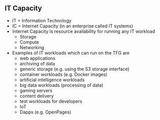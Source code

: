 ## IT Capacity

- IT = Information Technology
- IC = Internet Capacity (in an enterprise called IT systems)
- Internet Capacity is resource availability for running any IT workload
  - Storage
  - Compute 
  - Networking
- Examples of IT workloads which can run on the TFG are
    - web applications
    - archiving of data
    - generic storage (e.g. using the S3 storage interface)
    - container workloads (e.g. Docker images)
    - artificial intelligence workloads
    - big data workloads (processing of data)
    - gaming servers
    - content delivery
    - test workloads for developers
    - IoT
    - Dapps (e.g. OpenPages)
